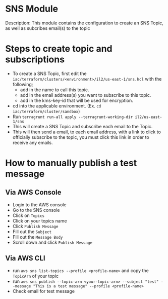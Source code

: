 # SNS Module

Description: This module contains the configuration to create an SNS Topic, as well as subcribes email(s) to the topic

# Steps to create topic and subscriptions
- To create a SNS Topic, first edit the `iac/terraform/clusters/<environment>/il2/us-east-1/sns.hcl` with the following;
    - add in the name to call this topic.
    - add in the email address(s) you want to subscribe to this topic.
    - add in the kms-key-id that will be used for encryption.
- cd into the applicable environment. (Ex. `cd iac/terraform/cluster/sandbox`)
- Run `terragrunt run-all apply --terragrunt-working-dir il2/us-east-1/sns`
- This will create a SNS Topic and subscribe each email to the Topic.
- This will then send a email, to each email address, with a link to click to officially subscribe to the topic, you must click this link in order to receive any emails.

# How to manually publish a test message 
## Via AWS Console
- Login to the AWS console
- Go to the SNS console
- Click on `Topics`
- Click on your topics name
- Click `Publish Message`
- Fill out the `Subject`
- Fill out the `Message Body`
- Scroll down and click `Publish Message`

## Via AWS CLI
- run `aws sns list-topics --profile <profile-name>` and copy the `TopicArn` of your topic
- run `aws sns publish --topic-arn <your-topic-arn> --subject "test" --message "This is a test message" --profile <profile-name>`
- Check email for test message